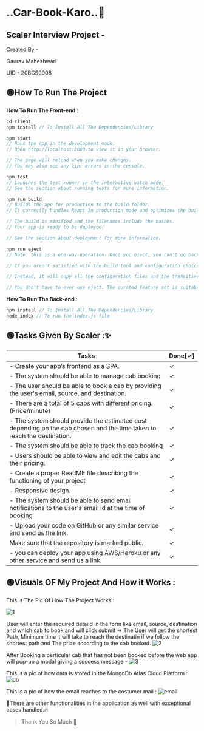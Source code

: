# ..Car-Book-Karo..🚗
## Scaler Interview Project -
Created By - 

Gaurav Maheshwari

UID - 20BCS9908

## 🟢How To Run The Project
              
**How To Run The Front-end :**

```javascript
cd client
npm install // To Install All The Dependencies/Library

npm start
// Runs the app in the development mode.
// Open http://localhost:3000 to view it in your browser.

// The page will reload when you make changes.
// You may also see any lint errors in the console.

npm test
// Launches the test runner in the interactive watch mode.
// See the section about running tests for more information.

npm run build
// Builds the app for production to the build folder.
// It correctly bundles React in production mode and optimizes the build for the best performance.

// The build is minified and the filenames include the hashes.
// Your app is ready to be deployed!

// See the section about deployment for more information.

npm run eject
// Note: this is a one-way operation. Once you eject, you can't go back!

// If you aren't satisfied with the build tool and configuration choices, you can eject at any time. This command will remove the single build dependency from your project.

// Instead, it will copy all the configuration files and the transitive dependencies (webpack, Babel, ESLint, etc) right into your project so you have full control over them. All of the commands except eject will still work, but they will point to the copied scripts so you can tweak them. At this point you're on your own.

// You don't have to ever use eject. The curated feature set is suitable for small and middle deployments, and you shouldn't feel obligated to use this feature. However we understand that this tool wouldn't be useful if you couldn't customize it when you are ready for it.
```

**How To Run The Back-end :**

```javascript
npm install // To Install All The Dependencies/Library
node index // To run the index.js file
```

## 🟢Tasks Given By Scaler :✨
| Tasks | Done[&check;] |
| --- | ---|
| - Create your app’s frontend as a SPA. | &check; |
| - The system should be able to manage cab booking | &check; |
| - The user should be able to book a cab by providing the user's email, source, and destination. | &check; |
| - There are a total of 5 cabs with different pricing. (Price/minute) | &check; |
| - The system should provide the estimated cost depending on the cab chosen and the time taken to reach the destination. | &check; |
| - The system should be able to track the cab booking | &check; |
| - Users should be able to view and edit the cabs and their pricing. | &check; |
| - Create a proper ReadME file describing the functioning of your project | &check; |
| - Responsive design. | &check; |
| - The system should be able to send email notifications to the user's email id at the time of booking | &check; |
| - Upload your code on GitHub or any similar service and send us the link. | &check; |
Make sure that the repository is marked public.| &check; |
| - you can deploy your app using AWS/Heroku or any other service and send us a link. | &check; |

## 🟢Visuals OF My Project And How it Works :

This is The Pic Of How The Project Works :

![1](https://user-images.githubusercontent.com/77109758/229347494-fa36ca52-f647-41d1-9c5a-2f09a35ddccc.png)

User will enter the required detaild in the form like email, source, destination and which cab to book and will click submit =>
The User will get the shortest Path, Minimum time it will take to reach the destinatin if we follow the shortest path and The price according to the cab booked.
![2](https://user-images.githubusercontent.com/77109758/229347523-3ed9dadd-e162-46bc-aae0-c121e77f52c6.png)

After Booking a perticular cab that has not been booked before the web app will pop-up a modal giving a success message -
![3](https://user-images.githubusercontent.com/77109758/229347526-55035e6c-5757-4ebc-a0f2-58a70d78e5de.png)

This is a pic of how data is stored in the MongoDb Atlas Cloud Platform :
![db](https://user-images.githubusercontent.com/77109758/229347050-0889563d-47e0-44c5-b2a0-3b150fdf3404.png)


This is a pic of how the email reaches to the costumer mail :
![email](https://user-images.githubusercontent.com/77109758/229346996-7cab39dd-ae2d-4bca-96bb-691e3e7bcc09.png)


🔴There are other functionalities in the application as well with exceptional cases handled.🔥

>Thank You So Much 🙏
